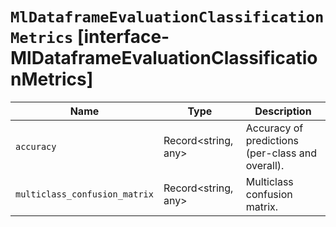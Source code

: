 # `MlDataframeEvaluationClassificationMetrics` [interface-MlDataframeEvaluationClassificationMetrics]

| Name | Type | Description |
| - | - | - |
| `accuracy` | Record<string, any> | Accuracy of predictions (per-class and overall). |
| `multiclass_confusion_matrix` | Record<string, any> | Multiclass confusion matrix. |

